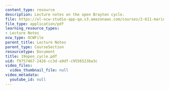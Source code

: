 ```yaml
---
content_type: resource
description: Lecture notes on the open Brayton cycle.
file: https://ol-ocw-studio-app-qa.s3.amazonaws.com/courses/2-611-marine-power-and-propulsion-fall-2006/f97574672426cc3da9dfc9556523ba3c_19open_cycle.pdf
file_type: application/pdf
learning_resource_types:
- Lecture Notes
ocw_type: OCWFile
parent_title: Lecture Notes
parent_type: CourseSection
resourcetype: Document
title: 19open_cycle.pdf
uid: f9757467-2426-cc3d-a9df-c9556523ba3c
video_files:
  video_thumbnail_file: null
video_metadata:
  youtube_id: null
---
```

